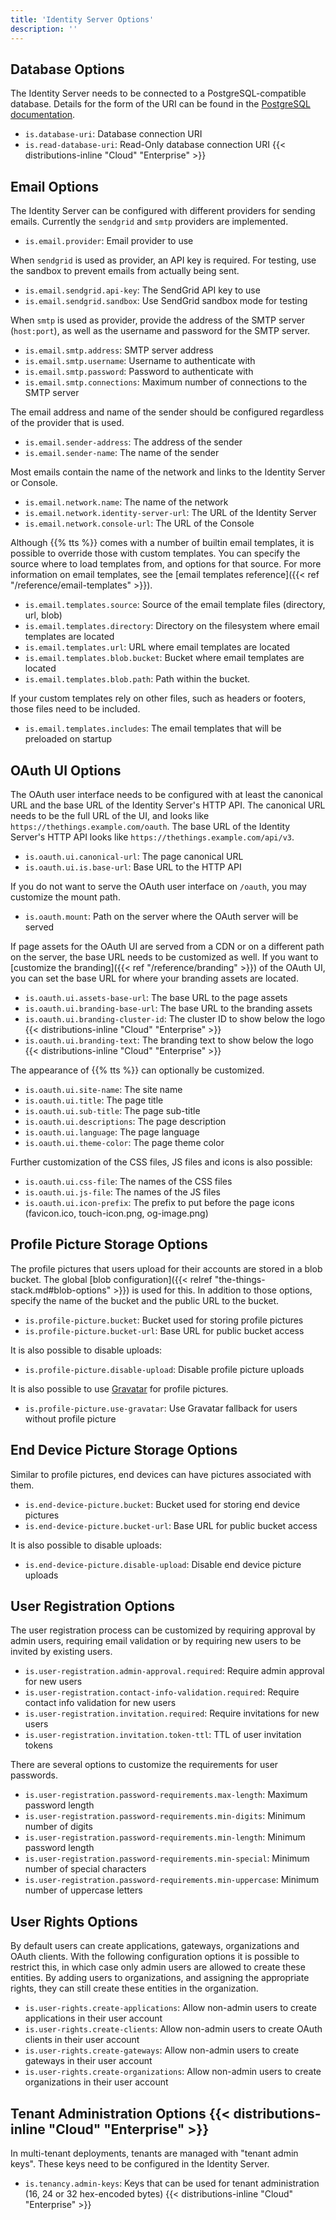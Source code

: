 ```yaml
---
title: 'Identity Server Options'
description: ''
---
```


## Database Options

The Identity Server needs to be connected to a PostgreSQL-compatible database. Details for the form of the URI can be found in the [PostgreSQL documentation](https://www.postgresql.org/docs/current/libpq-connect.html#LIBPQ-CONNSTRING).

- `is.database-uri`: Database connection URI
- `is.read-database-uri`: Read-Only database connection URI {{< distributions-inline "Cloud" "Enterprise" >}}

## Email Options

The Identity Server can be configured with different providers for sending emails. Currently the `sendgrid` and `smtp` providers are implemented.

- `is.email.provider`: Email provider to use

When `sendgrid` is used as provider, an API key is required. For testing, use the sandbox to prevent emails from actually being sent.

- `is.email.sendgrid.api-key`: The SendGrid API key to use
- `is.email.sendgrid.sandbox`: Use SendGrid sandbox mode for testing

When `smtp` is used as provider, provide the address of the SMTP server (`host:port`), as well as the username and password for the SMTP server.

- `is.email.smtp.address`: SMTP server address
- `is.email.smtp.username`: Username to authenticate with
- `is.email.smtp.password`: Password to authenticate with
- `is.email.smtp.connections`: Maximum number of connections to the SMTP server

The email address and name of the sender should be configured regardless of the provider that is used.

- `is.email.sender-address`: The address of the sender
- `is.email.sender-name`: The name of the sender

Most emails contain the name of the network and links to the Identity Server or Console.

- `is.email.network.name`: The name of the network
- `is.email.network.identity-server-url`: The URL of the Identity Server
- `is.email.network.console-url`: The URL of the Console

Although {{% tts %}} comes with a number of builtin email templates, it is possible to override those with custom templates. You can specify the source where to load templates from, and options for that source. For more information on email templates, see the [email templates reference]({{< ref "/reference/email-templates" >}}).

- `is.email.templates.source`: Source of the email template files (directory, url, blob)
- `is.email.templates.directory`: Directory on the filesystem where email templates are located
- `is.email.templates.url`: URL where email templates are located
- `is.email.templates.blob.bucket`: Bucket where email templates are located
- `is.email.templates.blob.path`: Path within the bucket.

If your custom templates rely on other files, such as headers or footers, those files need to be included.

- `is.email.templates.includes`: The email templates that will be preloaded on startup

## OAuth UI Options

The OAuth user interface needs to be configured with at least the canonical URL and the base URL of the Identity Server's HTTP API. The canonical URL needs to be the full URL of the UI, and looks like `https://thethings.example.com/oauth`. The base URL of the Identity Server's HTTP API looks like `https://thethings.example.com/api/v3`.

- `is.oauth.ui.canonical-url`: The page canonical URL
- `is.oauth.ui.is.base-url`: Base URL to the HTTP API

If you do not want to serve the OAuth user interface on `/oauth`, you may customize the mount path.

- `is.oauth.mount`: Path on the server where the OAuth server will be served

If page assets for the OAuth UI are served from a CDN or on a different path on the server, the base URL needs to be customized as well. If you want to [customize the branding]({{< ref "/reference/branding" >}}) of the OAuth UI, you can set the base URL for where your branding assets are located.

- `is.oauth.ui.assets-base-url`: The base URL to the page assets
- `is.oauth.ui.branding-base-url`: The base URL to the branding assets
- `is.oauth.ui.branding-cluster-id`: The cluster ID to show below the logo {{< distributions-inline "Cloud" "Enterprise" >}}
- `is.oauth.ui.branding-text`: The branding text to show below the logo {{< distributions-inline "Cloud" "Enterprise" >}}

The appearance of {{% tts %}} can optionally be customized.

- `is.oauth.ui.site-name`: The site name
- `is.oauth.ui.title`: The page title
- `is.oauth.ui.sub-title`: The page sub-title
- `is.oauth.ui.descriptions`: The page description
- `is.oauth.ui.language`: The page language
- `is.oauth.ui.theme-color`: The page theme color

Further customization of the CSS files, JS files and icons is also possible:

- `is.oauth.ui.css-file`: The names of the CSS files
- `is.oauth.ui.js-file`: The names of the JS files
- `is.oauth.ui.icon-prefix`: The prefix to put before the page icons (favicon.ico, touch-icon.png, og-image.png)

## Profile Picture Storage Options

The profile pictures that users upload for their accounts are stored in a blob bucket. The global [blob configuration]({{< relref "the-things-stack.md#blob-options" >}}) is used for this. In addition to those options, specify the name of the bucket and the public URL to the bucket.

- `is.profile-picture.bucket`: Bucket used for storing profile pictures
- `is.profile-picture.bucket-url`: Base URL for public bucket access

It is also possible to disable uploads:

- `is.profile-picture.disable-upload`: Disable profile picture uploads

It is also possible to use [Gravatar](https://gravatar.com) for profile pictures.

- `is.profile-picture.use-gravatar`: Use Gravatar fallback for users without profile picture

## End Device Picture Storage Options

Similar to profile pictures, end devices can have pictures associated with them.

- `is.end-device-picture.bucket`: Bucket used for storing end device pictures
- `is.end-device-picture.bucket-url`: Base URL for public bucket access

It is also possible to disable uploads:

- `is.end-device-picture.disable-upload`: Disable end device picture uploads

## User Registration Options

The user registration process can be customized by requiring approval by admin users, requiring email validation or by requiring new users to be invited by existing users.

- `is.user-registration.admin-approval.required`: Require admin approval for new users
- `is.user-registration.contact-info-validation.required`: Require contact info validation for new users
- `is.user-registration.invitation.required`: Require invitations for new users
- `is.user-registration.invitation.token-ttl`: TTL of user invitation tokens

There are several options to customize the requirements for user passwords.

- `is.user-registration.password-requirements.max-length`: Maximum password length
- `is.user-registration.password-requirements.min-digits`: Minimum number of digits
- `is.user-registration.password-requirements.min-length`: Minimum password length
- `is.user-registration.password-requirements.min-special`: Minimum number of special characters
- `is.user-registration.password-requirements.min-uppercase`: Minimum number of uppercase letters

## User Rights Options

By default users can create applications, gateways, organizations and OAuth clients. With the following configuration options it is possible to restrict this, in which case only admin users are allowed to create these entities. By adding users to organizations, and assigning the appropriate rights, they can still create these entities in the organization.

- `is.user-rights.create-applications`: Allow non-admin users to create applications in their user account
- `is.user-rights.create-clients`: Allow non-admin users to create OAuth clients in their user account
- `is.user-rights.create-gateways`: Allow non-admin users to create gateways in their user account
- `is.user-rights.create-organizations`: Allow non-admin users to create organizations in their user account

## Tenant Administration Options {{< distributions-inline "Cloud" "Enterprise" >}}

In multi-tenant deployments, tenants are managed with "tenant admin keys". These keys need to be configured in the Identity Server.

- `is.tenancy.admin-keys`: Keys that can be used for tenant administration (16, 24 or 32 hex-encoded bytes) {{< distributions-inline "Cloud" "Enterprise" >}}
